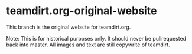 # teamdirt.org-original-website
This branch is the original website for teamdirt.org.

Note:  	This is for historical purposes only.  It should never be pullrequested back into master.
	All images and text are still copywrite of teamdirt.
